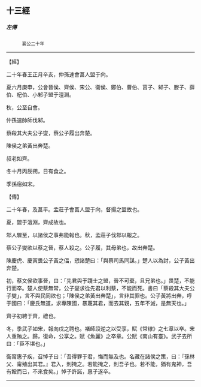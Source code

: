 

## 十三經

##### 左傳
　　　`襄公二十年`

* * *

【經】

二十年春王正月辛亥，仲孫速會莒人盟于向。

夏六月庚申，公會晉侯、齊侯、宋公、衛侯、鄭伯、曹伯、莒子、邾子、滕子、薛伯、杞伯、小邾子盟于澶淵。

秋，公至自會。

仲孫速帥師伐邾。

蔡殺其大夫公子燮，蔡公子履出奔楚。

陳侯之弟黃出奔楚。

叔老如齊。

冬十月丙辰朔，日有食之。

季孫宿如宋。

【傳】

二十年春，及莒平。孟莊子會莒人盟于向，督揚之盟故也。

夏，盟于澶淵，齊成故也。

邾人驟至，以諸侯之事弗能報也。秋，孟莊子伐邾以報之。

蔡公子燮欲以蔡之晉，蔡人殺之。公子履，其母弟也，故出奔楚。

陳慶虎、慶寅畏公子黃之偪，愬諸楚曰：「與蔡司馬同謀。」楚人以為討，公子黃出奔楚。

初，蔡文侯欲事晉，曰：「先君與于踐士之盟，晉不可棄，且兄弟也。」畏楚，不能行而卒。楚人使蔡無常，公子燮求從先君以利蔡，不能而死。書曰「蔡殺其大夫公子燮」，言不與民同欲也；「陳侯之弟黃出奔楚」，言非其罪也。公子黃將出奔，呼于國曰：「慶氏無道，求專陳國，暴蔑其君，而去其親，五年不滅，是無天也。」

齊子初聘于齊，禮也。

冬，季武子如宋，報向戌之聘也。褚師段逆之以受享，賦《常棣》之七章以卒。宋人重賄之。歸，復命，公享之。賦《魚麗》之卒章。公賦《南山有臺》。武子去所曰：「臣不堪也。」

衛甯惠子疾，召悼子曰：「吾得罪于君，悔而無及也。名藏在諸侯之策，曰：『孫林父、甯殖出其君。』君入，則掩之。若能掩之，則吾子也。若不能，猶有鬼神，吾有餒而已，不來食矣。」悼子許諾，惠子遂卒。

* * *

